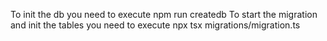 To init the db you need to execute npm run createdb
To start the migration and init the tables you need to execute npx tsx migrations/migration.ts
